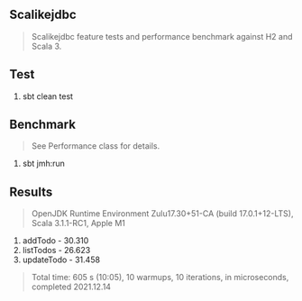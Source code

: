 Scalikejdbc
-----------
>Scalikejdbc feature tests and performance benchmark against H2 and Scala 3.

Test
----
1. sbt clean test

Benchmark
---------
>See Performance class for details.
1. sbt jmh:run

Results
-------
>OpenJDK Runtime Environment Zulu17.30+51-CA (build 17.0.1+12-LTS), Scala 3.1.1-RC1, Apple M1
1. addTodo - 30.310
2. listTodos - 26.623
3. updateTodo - 31.458
>Total time: 605 s (10:05), 10 warmups, 10 iterations, in microseconds, completed 2021.12.14
